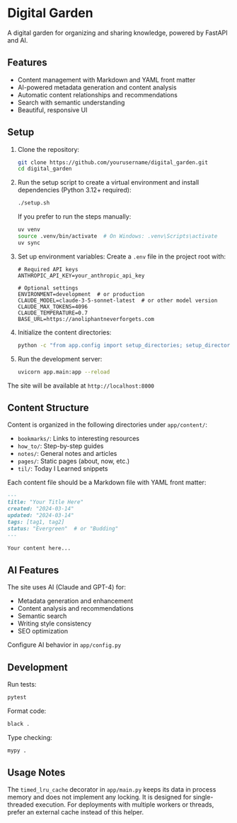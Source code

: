 # Digital Garden

A digital garden for organizing and sharing knowledge, powered by FastAPI and AI.

## Features

- Content management with Markdown and YAML front matter
- AI-powered metadata generation and content analysis
- Automatic content relationships and recommendations
- Search with semantic understanding
- Beautiful, responsive UI

## Setup

1. Clone the repository:
   ```bash
   git clone https://github.com/yourusername/digital_garden.git
   cd digital_garden
   ```

2. Run the setup script to create a virtual environment and install dependencies (Python 3.12+ required):
   ```bash
   ./setup.sh
   ```

   If you prefer to run the steps manually:
   ```bash
   uv venv
   source .venv/bin/activate  # On Windows: .venv\Scripts\activate
   uv sync
   ```

4. Set up environment variables:
   Create a `.env` file in the project root with:
   ```env
   # Required API keys
   ANTHROPIC_API_KEY=your_anthropic_api_key

   # Optional settings
   ENVIRONMENT=development  # or production
   CLAUDE_MODEL=claude-3-5-sonnet-latest  # or other model version
   CLAUDE_MAX_TOKENS=4096
   CLAUDE_TEMPERATURE=0.7
   BASE_URL=https://anoliphantneverforgets.com
   ```

5. Initialize the content directories:
   ```bash
   python -c "from app.config import setup_directories; setup_directories()"
   ```

6. Run the development server:
   ```bash
   uvicorn app.main:app --reload
   ```

The site will be available at `http://localhost:8000`

## Content Structure

Content is organized in the following directories under `app/content/`:
- `bookmarks/`: Links to interesting resources
- `how_to/`: Step-by-step guides
- `notes/`: General notes and articles
- `pages/`: Static pages (about, now, etc.)
- `til/`: Today I Learned snippets

Each content file should be a Markdown file with YAML front matter:
```markdown
---
title: "Your Title Here"
created: "2024-03-14"
updated: "2024-03-14"
tags: [tag1, tag2]
status: "Evergreen"  # or "Budding"
---

Your content here...
```

## AI Features

The site uses AI (Claude and GPT-4) for:
- Metadata generation and enhancement
- Content analysis and recommendations
- Semantic search
- Writing style consistency
- SEO optimization

Configure AI behavior in `app/config.py`

## Development

Run tests:
```bash
pytest
```

Format code:
```bash
black .
```

Type checking:
```bash
mypy .
```

## Usage Notes

The `timed_lru_cache` decorator in `app/main.py` keeps its data in process
memory and does not implement any locking. It is designed for single-threaded
execution. For deployments with multiple workers or threads, prefer an external
cache instead of this helper.
